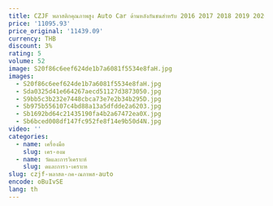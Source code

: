 ```yaml
---
title: CZJF พลาสติกคุณภาพสูง Auto Car ด้านหลังกันชนสําหรับ 2016 2017 2018 2019 2020 2021 04646-TGB-H00ZZ 04636-TGB-H00ZZ
price: '11095.93'
price_original: '11439.09'
currency: THB
discount: 3%
rating: 5
volume: 52
image: S20f86c6eef624de1b7a6081f5534e8faH.jpg
images:
  - S20f86c6eef624de1b7a6081f5534e8faH.jpg
  - Sda0325d41e664267aecd51127d3873050.jpg
  - S9bb5c3b232e7448cbca73e7e2b34b295D.jpg
  - Sb975b556107c4bd88a13a5dfdde2a6203.jpg
  - Sb1692bd64c21435190fa4b2a67472ea0X.jpg
  - Sb6bced008df147fc952fe8f14e9b50d4N.jpg
video: ''
categories:
  - name: เครื่องมือ
    slug: เคร-องม
  - name: วัดและการวิเคราะห์
    slug: ดและการว-เคราะห
slug: czjf-พลาสต-กค-ณภาพส-auto
encode: oBuIvSE
lang: th
---
```

  